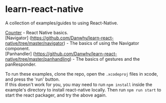 # learn-react-native

A collection of examples/guides to using React-Native.

[Counter](https://github.com/Danwhy/learn-react-native/tree/master/counter) - React Native basics.  
[Navigator] (https://github.com/Danwhy/learn-react-native/tree/master/navigator) - The basics of using the Navigator component.  
[Panhandler] (https://github.com/Danwhy/learn-react-native/tree/master/panhandling) - The basics of gestures and the panResponder.

To run these examples, clone the repo, open the `.xcodeproj` files in xcode, and press the 'run' button.  
If this doesn't work for you, you may need to run `npm install` inside the example's directory to install react-native locally. Then run `npm run start` to start the react packager, and try the above again.
